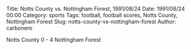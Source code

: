 Title: Notts County vs. Nottingham Forest, 1991/08/24
Date: 1991/08/24 00:00
Category: sports
Tags: football, football scores, Notts County, Nottingham Forest
Slug: notts-county-vs-nottingham-forest
Author: carbonero


Notts County 0 - 4 Nottingham Forest
